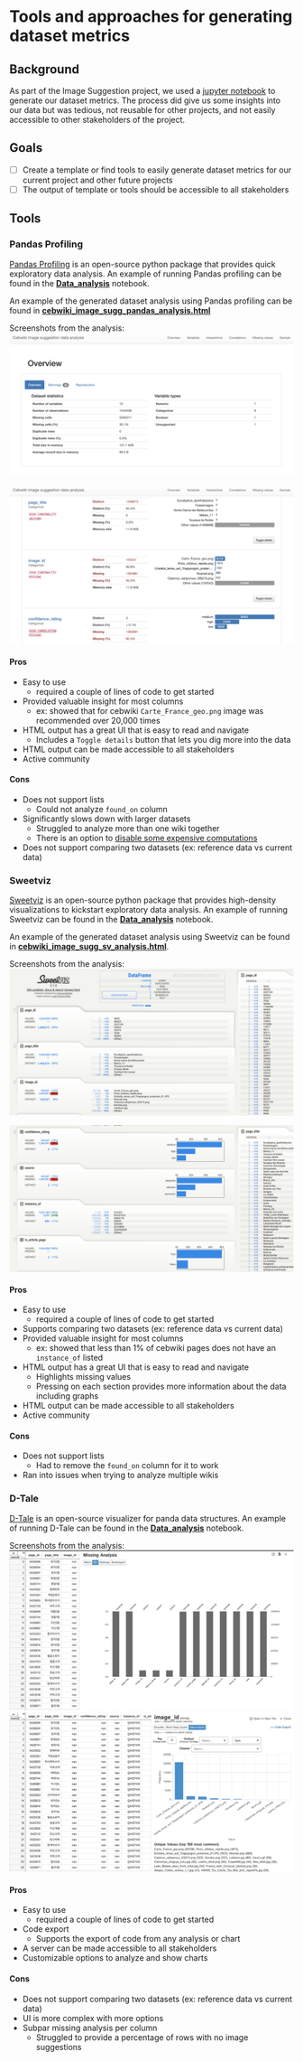 # Tools and approaches for generating dataset metrics

## Background

As part of the Image Suggestion project, we used a [jupyter notebook](../Dataset_metrics.ipynb) to generate
our dataset metrics. The process did give us some insights into our data but was tedious, not reusable for other
projects, and not easily accessible to other stakeholders of the project.

## Goals
- [ ] Create a template or find tools to easily generate dataset metrics for our current project and other future projects
- [ ] The output of template or tools should be accessible to all stakeholders

## Tools
### Pandas Profiling
[Pandas Profiling](https://github.com/pandas-profiling/pandas-profiling) is an open-source python package that provides
quick exploratory data analysis. An example of running Pandas profiling can be found in the [**Data_analysis**](Data_analysis.ipynb)
notebook.

An example of the generated dataset analysis using Pandas profiling can be found in [**cebwiki_image_sugg_pandas_analysis.html**](cebwiki_image_sugg_pandas_analysis.html)

Screenshots from the analysis:
![Pandas Profiling data analysis part 1](PP_image_1.png)

![Pandas Profiling  data analysis part 2](PP_image_2.png)

#### Pros
- Easy to use
  - required a couple of lines of code to get started
- Provided valuable insight for most columns
  - ex: showed that for cebwiki `Carte_France_geo.png` image was recommended over 20,000 times
- HTML output has a great UI that is easy to read and navigate
  - Includes a `Toggle details` button that lets you dig more into the data
- HTML output can be made accessible to all stakeholders
- Active community

#### Cons
- Does not support lists
    - Could not analyze `found_on` column
- Significantly slows down with larger datasets
    - Struggled to analyze more than one wiki together
    - There is an option to [disable some expensive computations](https://github.com/pandas-profiling/pandas-profiling#large-datasets)
- Does not support comparing two datasets (ex: reference data vs current data)
  
### Sweetviz
[Sweetviz](https://github.com/fbdesignpro/sweetviz) is an open-source python package that provides high-density
visualizations to kickstart exploratory data analysis. An example of running Sweetviz can be found in the [**Data_analysis**](Data_analysis.ipynb)
notebook.

An example of the generated dataset analysis using Sweetviz can be found in [**cebwiki_image_sugg_sv_analysis.html**](cebwiki_image_sugg_sv_analysis.html).

Screenshots from the analysis:
![Sweetviz data analysis part 1](Sv_image_1.png)

![Sweetviz data analysis part 2](Sv_image_2.png)

#### Pros
- Easy to use
  - required a couple of lines of code to get started
- Supports comparing two datasets (ex: reference data vs current data)
- Provided valuable insight for most columns
  - ex: showed that less than 1% of cebwiki pages does not have an `instance_of` listed
- HTML output has a great UI that is easy to read and navigate
  - Highlights missing values
  - Pressing on each section provides more information about the data including graphs
- HTML output can be made accessible to all stakeholders
- Active community

#### Cons
- Does not support lists
    - Had to remove the `found_on` column for it to work
- Ran into issues when trying to analyze multiple wikis

### D-Tale
[D-Tale](https://github.com/man-group/dtale) is an open-source visualizer for panda data structures. An example of
running D-Tale can be found in the [**Data_analysis**](Data_analysis.ipynb)
notebook.

Screenshots from the analysis:
![D-Tale data analysis part 1](D-tale_1.png)
![D-Tale data analysis part 2](D-tale_2.png)

#### Pros
- Easy to use
  - required a couple of lines of code to get started
- Code export
  - Supports the export of code from any analysis or chart
- A server can be made accessible to all stakeholders
- Customizable options to analyze and show charts

#### Cons
- Does not support comparing two datasets (ex: reference data vs current data)
- UI is more complex with more options
- Subpar missing analysis per column
  - Struggled to provide a percentage of rows with no image suggestions
  